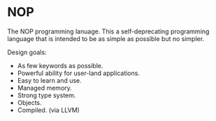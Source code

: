 # NOP
The NOP programming lanuage. This a self-deprecating programming language that is intended to be as simple as possible but no simpler. 

Design goals:
- As few keywords as possible.
- Powerful ability for user-land applications.
- Easy to learn and use.
- Managed memory.
- Strong type system.
- Objects.
- Compiled. (via LLVM)

